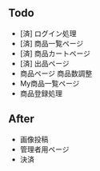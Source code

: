 
## Todo
- [済] ログイン処理
- [済] 商品一覧ページ
- [済] 商品カートページ
- [済] 出品ページ
- 商品ページ 商品数調整
- My商品一覧ページ
- 商品登録処理

## After
- 画像投稿
- 管理者用ページ
- 決済 
